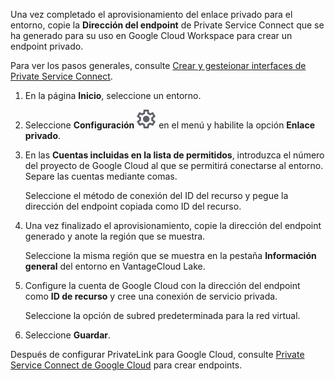Una vez completado el aprovisionamiento del enlace privado para el entorno, copie la **Dirección del endpoint** de Private Service Connect que se ha generado para su uso en Google Cloud Workspace para crear un endpoint privado.

Para ver los pasos generales, consulte [Crear y gesteionar interfaces de Private Service Connect](https://cloud.google.com/vpc/docs/create-manage-private-service-connect-interfaces?hl=en).

1.  En la página **Inicio**, seleccione un entorno.


1.  Seleccione **Configuración** ![Settings icon](Images/gkz1722447366517.svg) en el menú y habilite la opción **Enlace privado**.


1.  En las **Cuentas incluidas en la lista de permitidos**, introduzca el número del proyecto de Google Cloud al que se permitirá conectarse al entorno. Separe las cuentas mediante comas.

    Seleccione el método de conexión del ID del recurso y pegue la dirección del endpoint copiada como ID del recurso.


1.  Una vez finalizado el aprovisionamiento, copie la dirección del endpoint generado y anote la región que se muestra.

    Seleccione la misma región que se muestra en la pestaña **Información general** del entorno en VantageCloud Lake.


1.  Configure la cuenta de Google Cloud con la dirección del endpoint como **ID de recurso** y cree una conexión de servicio privada.

    Seleccione la opción de subred predeterminada para la red virtual.


1.  Seleccione **Guardar**.


Después de configurar PrivateLink para Google Cloud, consulte [Private Service Connect de Google Cloud](https://cloud.google.com/vpc/docs/private-service-connect) para crear endpoints.

